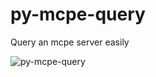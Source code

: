 # py-mcpe-query
Query an mcpe server easily

![py-mcpe-query](https://github.com/w-gao/py-mcpe-query/blob/master/images/logo.png)